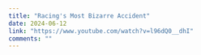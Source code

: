 ```yaml
---
title: "Racing's Most Bizarre Accident"
date: 2024-06-12
link: "https://www.youtube.com/watch?v=l96dQ0__dhI"
comments: ""
---
```


